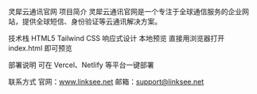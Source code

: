 灵犀云通讯官网
项目简介
灵犀云通讯官网是一个专注于全球通信服务的企业网站，提供全球短信、身份验证等云通讯解决方案。

技术栈
HTML5
Tailwind CSS
响应式设计
本地预览
直接用浏览器打开 index.html 即可预览

部署说明
可在 Vercel、Netlify 等平台一键部署

联系方式
官网：www.linksee.net
邮箱：support@linksee.net